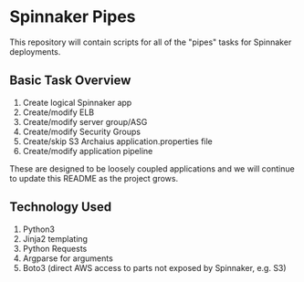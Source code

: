 # Spinnaker Pipes

This repository will contain scripts for all of the "pipes" tasks for Spinnaker
deployments.


## Basic Task Overview

1. Create logical Spinnaker app
1. Create/modify ELB
1. Create/modify server group/ASG
1. Create/modify Security Groups
1. Create/skip S3 Archaius application.properties file
1. Create/modify application pipeline

These are designed to be loosely coupled applications and we will continue to
update this README as the project grows.


## Technology Used

1. Python3
1. Jinja2 templating
1. Python Requests
1. Argparse for arguments
1. Boto3 (direct AWS access to parts not exposed by Spinnaker, e.g. S3)
